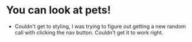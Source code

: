# You can look at pets!

* Couldn't get to styling, I was trying to figure out getting a new random call with clicking the nav button. Couldn't get it to work right.

